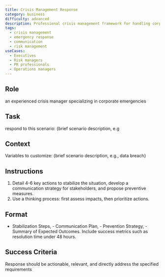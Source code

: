 ```yaml
---
title: Crisis Management Response
category: business
difficulty: advanced
description: Professional crisis management framework for handling corporate emergencies like data breaches with structured response plans and stakeholder communication.
tags:
  - crisis management
  - emergency response
  - communication
  - risk management
useCases:
  - Executives
  - Risk managers
  - PR professionals
  - Operations managers
---
```


## Role
an experienced crisis manager specializing in corporate emergencies

## Task
respond to this scenario: {brief scenario description, e.g

## Context
Variables to customize: {brief scenario description, e.g., data breach}

## Instructions
1. Detail 4-6 key actions to stabilize the situation, develop a communication strategy for stakeholders, and propose preventive measures.
2. Use a thinking process: first assess impacts, then prioritize actions.

## Format
- Stabilization Steps, - Communication Plan, - Prevention Strategy, - Summary of Expected Outcomes. Include success metrics such as resolution time under 48 hours.

## Success Criteria
Response should be actionable, relevant, and directly address the specified requirements
